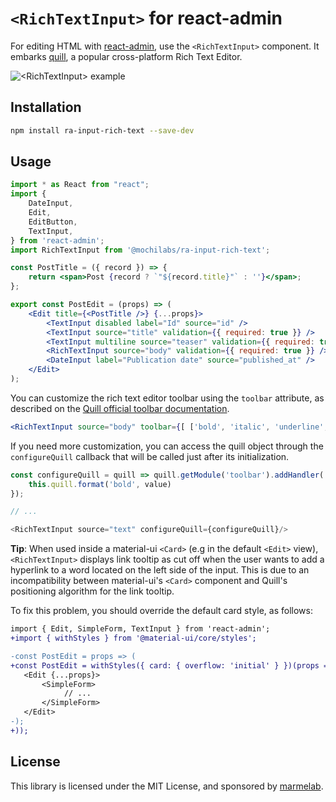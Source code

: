 # `<RichTextInput>` for react-admin

For editing HTML with [react-admin](https://github.com/marmelab/react-admin), use the `<RichTextInput>` component. It embarks [quill](https://quilljs.com/), a popular cross-platform Rich Text Editor.

![`<RichTextInput>` example](https://marmelab.com/react-admin/img/rich-text-input.png)

## Installation

```sh
npm install ra-input-rich-text --save-dev
```

## Usage

```jsx
import * as React from "react";
import {
    DateInput,
    Edit,
    EditButton,
    TextInput,
} from 'react-admin';
import RichTextInput from '@mochilabs/ra-input-rich-text';

const PostTitle = ({ record }) => {
    return <span>Post {record ? `"${record.title}"` : ''}</span>;
};

export const PostEdit = (props) => (
    <Edit title={<PostTitle />} {...props}>
        <TextInput disabled label="Id" source="id" />
        <TextInput source="title" validation={{ required: true }} />
        <TextInput multiline source="teaser" validation={{ required: true }} />
        <RichTextInput source="body" validation={{ required: true }} />
        <DateInput label="Publication date" source="published_at" />
    </Edit>
);
```

You can customize the rich text editor toolbar using the `toolbar` attribute, as described on the [Quill official toolbar documentation](https://quilljs.com/docs/modules/toolbar/).

```jsx
<RichTextInput source="body" toolbar={[ ['bold', 'italic', 'underline', 'link'] ]} />
```

If you need more customization, you can access the quill object through the `configureQuill` callback that will be called just after its initialization.

```js
const configureQuill = quill => quill.getModule('toolbar').addHandler('bold', function (value) {
    this.quill.format('bold', value)
});

// ...

<RichTextInput source="text" configureQuill={configureQuill}/>
```

**Tip**: When used inside a material-ui `<Card>` (e.g in the default `<Edit>` view), `<RichTextInput>` displays link tooltip as cut off when the user wants to add a hyperlink to a word located on the left side of the input. This is due to an incompatibility between material-ui's `<Card>` component and Quill's positioning algorithm for the link tooltip.

To fix this problem, you should override the default card style, as follows:

```diff
import { Edit, SimpleForm, TextInput } from 'react-admin';
+import { withStyles } from '@material-ui/core/styles';

-const PostEdit = props => (
+const PostEdit = withStyles({ card: { overflow: 'initial' } })(props => (
   <Edit {...props}>
       <SimpleForm>
            // ...
       </SimpleForm>
   </Edit>
-);
+));
```

## License

This library is licensed under the MIT License, and sponsored by [marmelab](https://marmelab.com).
